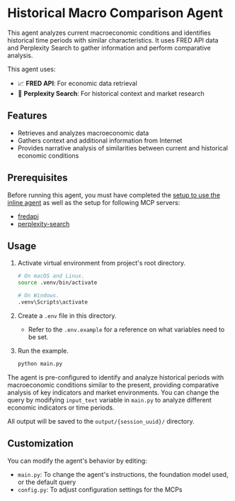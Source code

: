 # Historical Macro Comparison Agent

This agent analyzes current macroeconomic conditions and identifies historical time periods with similar characteristics. It uses FRED API data and Perplexity Search to gather information and perform comparative analysis.

This agent uses:

- 📈 **FRED API**: For economic data retrieval
- 🔎 **Perplexity Search**: For historical context and market research

## Features

- Retrieves and analyzes macroeconomic data
- Gathers context and additional information from Internet
- Provides narrative analysis of similarities between current and historical economic conditions

## Prerequisites

Before running this agent, you must have completed the [setup to use the inline agent](../../mcp_servers) as well as the setup for following MCP servers:

- [fredapi](../../mcp_servers/fredapi)
- [perplexity-search](../../mcp_servers/perplexity-search)

## Usage

1. Activate virtual environment from project's root directory.

   ```bash
   # On macOS and Linux.
   source .venv/bin/activate
   ```

   ```bash
   # On Windows.
   .venv\Scripts\activate
   ```

2. Create a `.env` file in this directory.

   - Refer to the `.env.example` for a reference on what variables need to be set.

3. Run the example.

   ```bash
   python main.py
   ```

The agent is pre-configured to identify and analyze historical periods with macroeconomic conditions similar to the present, providing comparative analysis of key indicators and market environments. You can change the query by modifying `input_text` variable in `main.py` to analyze different economic indicators or time periods.

All output will be saved to the `output/{session_uuid}/` directory.

## Customization

You can modify the agent's behavior by editing:

- `main.py`: To change the agent's instructions, the foundation model used, or the default query
- `config.py`: To adjust configuration settings for the MCPs
